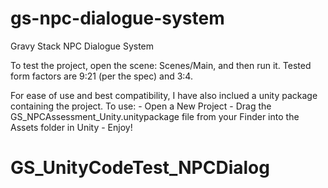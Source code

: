 # gs-npc-dialogue-system
Gravy Stack NPC Dialogue System

To test the project, open the scene: Scenes/Main, and then run it. Tested form factors are 9:21 (per the spec) and 3:4.

For ease of use and best compatibility, I have also inclued a unity package containing the project. To use:
	- Open a New Project
	- Drag the GS_NPCAssessment_Unity.unitypackage file from your Finder into the Assets folder in Unity
	- Enjoy!
# GS_UnityCodeTest_NPCDialog
